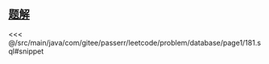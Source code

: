<!-- @include: @/src/main/java/com/gitee/passerr/leetcode/problem/database/page1/181.md -->
## [题解](https://github.com/PasseRR/JavaLeetCode/blob/master/src/main/java/com/gitee/passerr/leetcode/problem/database/page1/181.sql)
<<< @/src/main/java/com/gitee/passerr/leetcode/problem/database/page1/181.sql#snippet
